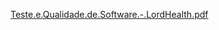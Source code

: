 [Teste.e.Qualidade.de.Software.-.LordHealth.pdf](https://github.com/2023-1-NADS3/E2-Lord-Health/files/11696853/Teste.e.Qualidade.de.Software.-.LordHealth.pdf)

